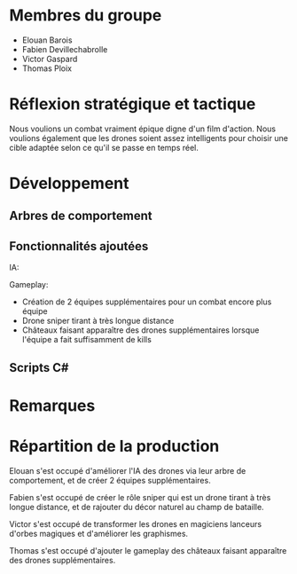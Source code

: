 
# Membres du groupe

- Elouan Barois
- Fabien Devillechabrolle
- Victor Gaspard
- Thomas Ploix

# Réflexion stratégique et tactique
Nous voulions un combat vraiment épique digne d'un film d'action. Nous voulions également que les drones soient assez intelligents pour choisir une cible adaptée selon ce qu'il se passe en temps réel.

# Développement
## Arbres de comportement

## Fonctionnalités ajoutées
IA: 

Gameplay: 
- Création de 2 équipes supplémentaires pour un combat encore plus équipe
- Drone sniper tirant à très longue distance
- Châteaux faisant apparaître des drones supplémentaires lorsque l'équipe a fait suffisamment de kills

## Scripts C#

# Remarques

# Répartition de la production
Elouan s'est occupé d'améliorer l'IA des drones via leur arbre de comportement, et de créer 2 équipes supplémentaires.

Fabien s'est occupé de créer le rôle sniper qui est un drone tirant à très longue distance, et de rajouter du décor naturel au champ de bataille.

Victor s'est occupé de transformer les drones en magiciens lanceurs d'orbes magiques et d'améliorer les graphismes.

Thomas s'est occupé d'ajouter le gameplay des châteaux faisant apparaître des drones supplémentaires.

